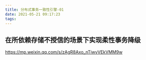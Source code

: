 ```yaml
---
title: 分布式事务一致性引擎-01
date: 2021-05-21 09:17:23
tags:
---
```


## 在所依赖存储不授信的场景下实现柔性事务降级

https://mp.weixin.qq.com/s/zAgR8Axo_nTiwvVEkVMM9w